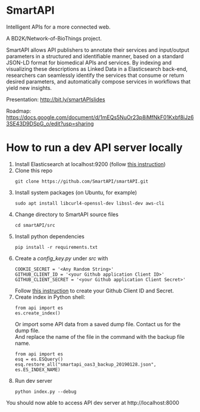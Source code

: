 # SmartAPI
Intelligent APIs for a more connected web.

A BD2K/Network-of-BioThings project.

SmartAPI allows API publishers to annotate their services and input/output parameters in a structured and identifiable manner, based on a standard JSON-LD format for biomedical APIs and services. By indexing and visualizing these descriptions as Linked Data in a Elasticsearch back-end, researchers can seamlessly identify the services that consume or return desired parameters, and automatically compose services in workflows that yield new insights.

Presentation: http://bit.ly/smartAPIslides

Roadmap: https://docs.google.com/document/d/1mEQs5NuOr23p8iMfNkF01Kxbf8iJz63SE43D9DSpG_o/edit?usp=sharing


# How to run a dev API server locally
1. Install Elasticsearch at localhost:9200 (follow [this instruction](https://www.elastic.co/guide/en/elasticsearch/reference/current/_installation.html))
2. Clone this repo
    ```
    git clone https://github.com/SmartAPI/smartAPI.git
    ````
3. Install system packages (on Ubuntu, for example)
    ```
    sudo apt install libcurl4-openssl-dev libssl-dev aws-cli
    ```
4. Change directory to SmartAPI source files
    ```
    cd smartAPI/src
    ```
3. Install python dependencies
    ```
    pip install -r requirements.txt
    ```
5. Create a *config_key.py* under *src* with
    ```
    COOKIE_SECRET = '<Any Random String>'
    GITHUB_CLIENT_ID = '<your Github application Client ID>'
    GITHUB_CLIENT_SECRET = '<your Github application Client Secret>'
    ```
    Follow [this instruction](https://developer.github.com/apps/building-oauth-apps/creating-an-oauth-app/) to create your Github Client ID and Secret.
6. Create index in Python shell:
    ```
    from api import es  
    es.create_index()
    ```
   Or import some API data from a saved dump file. Contact us for the dump file.  
   And replace the name of the file in the command with the backup file name.
    ```
    from api import es
    esq = es.ESQuery()
    esq.restore_all("smartapi_oas3_backup_20190128.json", es.ES_INDEX_NAME)
    ```
8. Run dev server
    ```
    python index.py --debug
    ```
You should now able to access API dev server at http://localhost:8000
